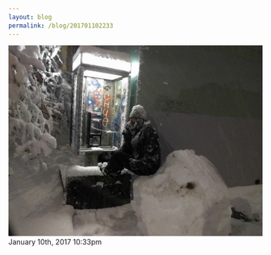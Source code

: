 ```yaml
---
layout: blog
permalink: /blog/201701102233
---
```


<img src="/blog/images/155707667449.jpg"/>

<div id="footer">
<span id="timestamp"> January 10th, 2017 10:33pm </span>
</div>
